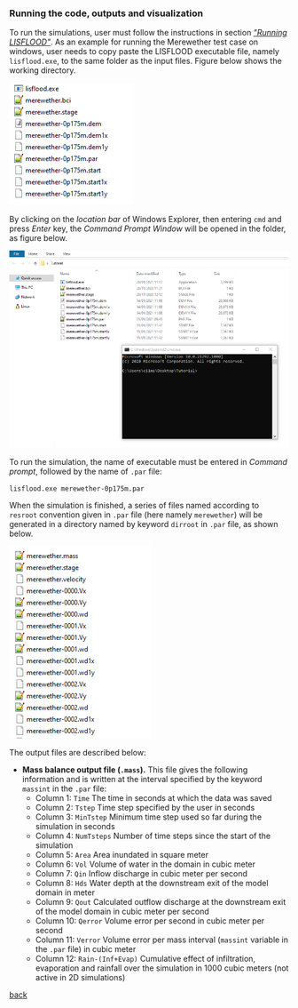 ### Running the code, outputs and visualization

To run the simulations, user must follow the instructions in section [*"Running LISFLOOD"*](). As an example for running the Merewether test case on windows, user needs to copy paste the LISFLOOD executable file, namely `lisflood.exe`, to the same folder as the input files. Figure below shows the working directory.

![image](/Figures/mer12.png)

By clicking on the *location bar* of Windows Explorer, then entering `cmd` and press *Enter* key, the *Command Prompt Window* will be opened in the folder, as figure below.

![image](/Figures/mer13.png)

To run the simulation, the name of executable must be entered in *Command prompt*, followed by the name of `.par` file: 
```
lisflood.exe merewether-0p175m.par   
```

When the simulation is finished, a series of files named according to `resroot` convention given in `.par` file (here namely `merewether`) will be generated in a directory named by keyword `dirroot` in `.par` file, as shown below.

![image](/Figures/mer14.png)

The output files are described below:

- **Mass balance output file (`.mass`).** This file gives the following information and is written at the interval specified by the keyword `massint` in the `.par` file:
  - Column 1: `Time` The time in seconds at which the data was saved
  - Column 2: `Tstep` Time step specified by the user in seconds
  - Column 3: `MinTstep` Minimum time step used so far during the simulation in seconds
  - Column 4: `NumTsteps` Number of time steps since the start of the simulation
  - Column 5: `Area` Area inundated in square meter
  - Column 6: `Vol` Volume of water in the domain in cubic meter
  - Column 7: `Qin` Inflow discharge in cubic meter per second
  - Column 8: `Hds` Water depth at the downstream exit of the model domain in meter
  - Column 9: `Qout` Calculated outflow discharge at the downstream exit of the model domain in cubic meter per second
  - Column 10: `Qerror` Volume error per second in cubic meter per second
  - Column 11: `Verror` Volume error per mass interval (`massint` variable in the `.par` file) in cubic meter
  - Column 12: `Rain-(Inf+Evap)` Cumulative effect of infiltration, evaporation and rainfall over the simulation in 1000 cubic meters (not active in 2D simulations)
  

[back](/Merewether.md)
